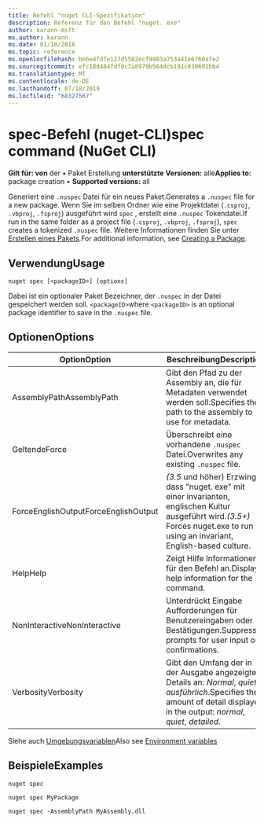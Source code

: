 ```yaml
---
title: Befehl "nuget CLI-Spezifikation"
description: Referenz für den Befehl "nuget. exe"
author: karann-msft
ms.author: karann
ms.date: 01/18/2018
ms.topic: reference
ms.openlocfilehash: be6e4fdfe127d5582ecf9983a753a41e6760afe2
ms.sourcegitcommit: efc18d484fdf0c7a8979b564dcb191c030601bb4
ms.translationtype: MT
ms.contentlocale: de-DE
ms.lasthandoff: 07/18/2019
ms.locfileid: "68327567"
---
```

# <a name="spec-command-nuget-cli"></a><span data-ttu-id="a6e52-103">spec-Befehl (nuget-CLI)</span><span class="sxs-lookup"><span data-stu-id="a6e52-103">spec command (NuGet CLI)</span></span>

<span data-ttu-id="a6e52-104">**Gilt für: von** der &bullet; Paket Erstellung **unterstützte Versionen:** alle</span><span class="sxs-lookup"><span data-stu-id="a6e52-104">**Applies to:** package creation &bullet; **Supported versions:** all</span></span>

<span data-ttu-id="a6e52-105">Generiert eine `.nuspec` Datei für ein neues Paket.</span><span class="sxs-lookup"><span data-stu-id="a6e52-105">Generates a `.nuspec` file for a new package.</span></span> <span data-ttu-id="a6e52-106">Wenn Sie im selben Ordner wie eine Projektdatei (`.csproj`, `.vbproj`, `.fsproj`) ausgeführt wird `spec` , erstellt eine `.nuspec` Tokendatei.</span><span class="sxs-lookup"><span data-stu-id="a6e52-106">If run in the same folder as a project file (`.csproj`, `.vbproj`, `.fsproj`), `spec` creates a tokenized `.nuspec` file.</span></span> <span data-ttu-id="a6e52-107">Weitere Informationen finden Sie unter [Erstellen eines Pakets](../../create-packages/creating-a-package.md).</span><span class="sxs-lookup"><span data-stu-id="a6e52-107">For additional information, see [Creating a Package](../../create-packages/creating-a-package.md).</span></span>

## <a name="usage"></a><span data-ttu-id="a6e52-108">Verwendung</span><span class="sxs-lookup"><span data-stu-id="a6e52-108">Usage</span></span>

```cli
nuget spec [<packageID>] [options]
```

<span data-ttu-id="a6e52-109">Dabei ist ein optionaler Paket Bezeichner, der `.nuspec` in der Datei gespeichert werden soll. `<packageID>`</span><span class="sxs-lookup"><span data-stu-id="a6e52-109">where `<packageID>` is an optional package identifier to save in the `.nuspec` file.</span></span>

## <a name="options"></a><span data-ttu-id="a6e52-110">Optionen</span><span class="sxs-lookup"><span data-stu-id="a6e52-110">Options</span></span>

| <span data-ttu-id="a6e52-111">Option</span><span class="sxs-lookup"><span data-stu-id="a6e52-111">Option</span></span> | <span data-ttu-id="a6e52-112">Beschreibung</span><span class="sxs-lookup"><span data-stu-id="a6e52-112">Description</span></span> |
| --- | --- |
| <span data-ttu-id="a6e52-113">AssemblyPath</span><span class="sxs-lookup"><span data-stu-id="a6e52-113">AssemblyPath</span></span> | <span data-ttu-id="a6e52-114">Gibt den Pfad zu der Assembly an, die für Metadaten verwendet werden soll.</span><span class="sxs-lookup"><span data-stu-id="a6e52-114">Specifies the path to the assembly to use for metadata.</span></span> |
| <span data-ttu-id="a6e52-115">Geltende</span><span class="sxs-lookup"><span data-stu-id="a6e52-115">Force</span></span> | <span data-ttu-id="a6e52-116">Überschreibt eine vorhandene `.nuspec` Datei.</span><span class="sxs-lookup"><span data-stu-id="a6e52-116">Overwrites any existing `.nuspec` file.</span></span> |
| <span data-ttu-id="a6e52-117">ForceEnglishOutput</span><span class="sxs-lookup"><span data-stu-id="a6e52-117">ForceEnglishOutput</span></span> | <span data-ttu-id="a6e52-118">*(3.5* und höher) Erzwingt, dass "nuget. exe" mit einer invarianten, englischen Kultur ausgeführt wird.</span><span class="sxs-lookup"><span data-stu-id="a6e52-118">*(3.5+)* Forces nuget.exe to run using an invariant, English-based culture.</span></span> |
| <span data-ttu-id="a6e52-119">Help</span><span class="sxs-lookup"><span data-stu-id="a6e52-119">Help</span></span> | <span data-ttu-id="a6e52-120">Zeigt Hilfe Informationen für den Befehl an.</span><span class="sxs-lookup"><span data-stu-id="a6e52-120">Displays help information for the command.</span></span> |
| <span data-ttu-id="a6e52-121">NonInteractive</span><span class="sxs-lookup"><span data-stu-id="a6e52-121">NonInteractive</span></span> | <span data-ttu-id="a6e52-122">Unterdrückt Eingabe Aufforderungen für Benutzereingaben oder Bestätigungen.</span><span class="sxs-lookup"><span data-stu-id="a6e52-122">Suppresses prompts for user input or confirmations.</span></span> |
| <span data-ttu-id="a6e52-123">Verbosity</span><span class="sxs-lookup"><span data-stu-id="a6e52-123">Verbosity</span></span> | <span data-ttu-id="a6e52-124">Gibt den Umfang der in der Ausgabe angezeigten Details an: *Normal*, *quiet*, *ausführlich*.</span><span class="sxs-lookup"><span data-stu-id="a6e52-124">Specifies the amount of detail displayed in the output: *normal*, *quiet*, *detailed*.</span></span> |

<span data-ttu-id="a6e52-125">Siehe auch [Umgebungsvariablen](cli-ref-environment-variables.md)</span><span class="sxs-lookup"><span data-stu-id="a6e52-125">Also see [Environment variables](cli-ref-environment-variables.md)</span></span>

## <a name="examples"></a><span data-ttu-id="a6e52-126">Beispiele</span><span class="sxs-lookup"><span data-stu-id="a6e52-126">Examples</span></span>

```cli
nuget spec

nuget spec MyPackage

nuget spec -AssemblyPath MyAssembly.dll
```

